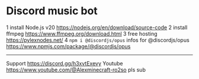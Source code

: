 # Discord music bot

1 install Node.js v20 https://nodejs.org/en/download/source-code
2 install ffmpeg https://www.ffmpeg.org/download.html
3 free hosting https://pylexnodes.net/
4 `npm i @discordjs/opus` infos for @discordjs/opus https://www.npmjs.com/package/@discordjs/opus

-----------------------------------------------------------------------------
Support https://discord.gg/h3xvtExevy
Youtube https://www.youtube.com/@Alexminecraft-ro2so pls sub

